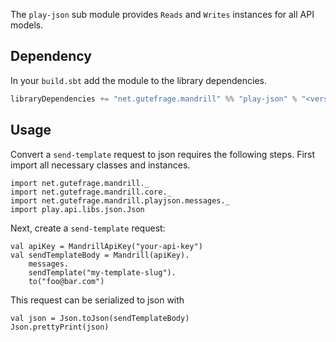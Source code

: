 The `play-json` sub module provides `Reads` and `Writes` instances for all API models.

## Dependency

In your `build.sbt` add the module to the library dependencies.

```scala
libraryDependencies += "net.gutefrage.mandrill" %% "play-json" % "<version>"
```
## Usage

Convert a `send-template` request to json requires the following steps.
First import all necessary classes and instances.

```tut:book:silent
import net.gutefrage.mandrill._
import net.gutefrage.mandrill.core._
import net.gutefrage.mandrill.playjson.messages._
import play.api.libs.json.Json
```

Next, create a `send-template` request:

```tut:book:silent
val apiKey = MandrillApiKey("your-api-key")
val sendTemplateBody = Mandrill(apiKey).
    messages.
    sendTemplate("my-template-slug").
    to("foo@bar.com")
```

This request can be serialized to json with

```tut:book
val json = Json.toJson(sendTemplateBody)
Json.prettyPrint(json)
```
